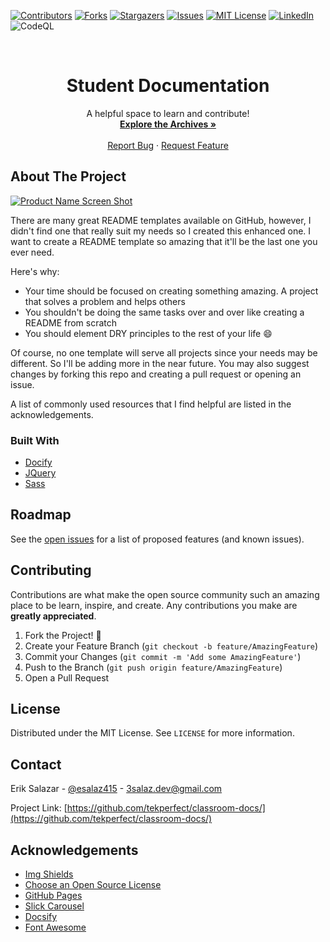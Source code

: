 <!-- # Gameheads Student Archive

<a href="https://classroom.google.com/c/MTI2MzcxMDQ2Mjcx?cjc=ny3uny2"><img src="https://i0.wp.com/www.alicekeeler.com/wp-content/uploads/2014/11/Google-Classroom-Logo1-1.png" alt="Google classroom" width="300"></a>



<!-- PROJECT SHIELDS -->
<!--
*** I'm using markdown "reference style" links for readability.
*** Reference links are enclosed in brackets [ ] instead of parentheses ( ).
*** See the bottom of this document for the declaration of the reference variables
*** for contributors-url, forks-url, etc. This is an optional, concise syntax you may use.
*** https://www.markdownguide.org/basic-syntax/#reference-style-links
-->

[![Contributors][contributors-shield]][contributors-url]
[![Forks][forks-shield]][forks-url]
[![Stargazers][stars-shield]][stars-url]
[![Issues][issues-shield]][issues-url]
[![MIT License][license-shield]][license-url]
[![LinkedIn][linkedin-shield]][linkedin-url]
![CodeQL](https://github.com/tekperfect/classroom-docs/workflows/CodeQL/badge.svg?branch=master)

<!-- PROJECT LOGO -->
<br />
<p align="center">

  <h1 align="center">Student Documentation</h1>

  <p align="center">
    A helpful space to learn and contribute!
    <br />
    <a href="https://github.com/tekperfect/classroom-docs"><strong>Explore the Archives »</strong></a>
    <br />
    <br />
    <a href="https://github.com/tekperfect/classroom-docs/issues">Report Bug</a>
    ·
    <a href="https://github.com/tekperfect/classroom-docs/issues">Request Feature</a>
  </p>
</p>

<!-- ABOUT THE PROJECT -->

## About The Project

[![Product Name Screen Shot][product-screenshot]](https://tekperfect.com/classroom-docs/#/)

There are many great README templates available on GitHub, however, I didn't find one that really suit my needs so I created this enhanced one. I want to create a README template so amazing that it'll be the last one you ever need.

Here's why:

- Your time should be focused on creating something amazing. A project that solves a problem and helps others
- You shouldn't be doing the same tasks over and over like creating a README from scratch
- You should element DRY principles to the rest of your life :smile:

Of course, no one template will serve all projects since your needs may be different. So I'll be adding more in the near future. You may also suggest changes by forking this repo and creating a pull request or opening an issue.

A list of commonly used resources that I find helpful are listed in the acknowledgements.

### Built With

- [Docify](https://docsify.js.org/#/)
- [JQuery](https://jquery.com/)
- [Sass](https://sass-lang.com)

## Roadmap

See the [open issues](https://github.com/tekperfect/classroom-docs/issues) for a list of proposed features (and known issues).

<!-- CONTRIBUTING -->

## Contributing

Contributions are what make the open source community such an amazing place to be learn, inspire, and create. Any contributions you make are **greatly appreciated**.

1. Fork the Project! 🦾
2. Create your Feature Branch (`git checkout -b feature/AmazingFeature`)
3. Commit your Changes (`git commit -m 'Add some AmazingFeature'`)
4. Push to the Branch (`git push origin feature/AmazingFeature`)
5. Open a Pull Request

<!-- LICENSE -->

## License

Distributed under the MIT License. See `LICENSE` for more information.

<!-- CONTACT -->

## Contact

Erik Salazar - [@esalaz415](https://twitter.com/esalaz415) - 3salaz.dev@gmail.com

Project Link: [https://github.com/tekperfect/classroom-docs/](https://github.com/tekperfect/classroom-docs/)

<!-- ACKNOWLEDGEMENTS -->

## Acknowledgements

- [Img Shields](https://shields.io)
- [Choose an Open Source License](https://choosealicense.com)
- [GitHub Pages](https://pages.github.com)
- [Slick Carousel](https://kenwheeler.github.io/slick)
- [Docsify](https://docsify.js.org/#/)
- [Font Awesome](https://fontawesome.com)

<!-- MARKDOWN LINKS & IMAGES -->
<!-- https://www.markdownguide.org/basic-syntax/#reference-style-links -->

[contributors-shield]: https://img.shields.io/github/contributors/tekperfect/classroom-docs.svg?style=flat-square
[contributors-url]: https://github.com/tekperfect/classroom-docs/graphs/contributors
[forks-shield]: https://img.shields.io/github/forks/tekperfect/classroom-docs.svg?style=flat-square
[forks-url]: https://github.com/tekperfect/classroom-docs/network/members
[stars-shield]: https://img.shields.io/github/stars/tekperfect/classroom-docs.svg?style=flat-square
[stars-url]: https://github.com/tekperfect/classroom-docs/stargazers
[issues-shield]: https://img.shields.io/github/issues/tekperfect/classroom-docs.svg?style=flat-square
[issues-url]: https://github.com/tekperfect/classroom-docs/issues
[license-shield]: https://img.shields.io/github/license/tekperfect/classroom-docs.svg?style=flat-square
[license-url]: https://github.com/tekperfect/classroom-docs/blob/master/LICENSE
[linkedin-shield]: https://img.shields.io/badge/-LinkedIn-black.svg?style=flat-square&logo=linkedin&colorB=555
[linkedin-url]: https://www.linkedin.com/company/gameheads-oakland
[product-screenshot]: /media/logos/screenshot.png
